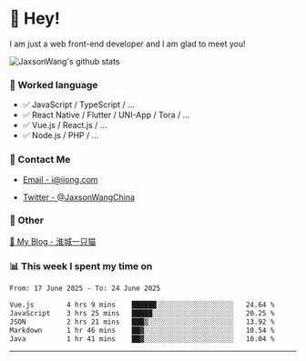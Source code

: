 # 👋 Hey!

I am just a web front-end developer and I am glad to meet you!

![JaxsonWang's github stats](https://github-readme-stats.vercel.app/api?username=JaxsonWang&&show_icons=true&&title_color=1abc9c&&icon_color=1abc9c)


### 📝 Worked language

- ✅ JavaScript / TypeScript / ...
- ✅ React Native / Flutter / UNI-App / Tora / ...
- ✅ Vue.js / React.js / ...
- ✅ Node.js / PHP / ...

### 📮 Contact Me

- [Email - i@iiong.com](mailto:i@iiong.com)

- [Twitter - @JaxsonWangChina](https://twitter.com/JaxsonWangChina)

### 🤪 Other

[📌 My Blog - 淮城一只猫](https://iiong.com)

### 📊 This week I spent my time on

<!--START_SECTION:waka-->

```txt
From: 17 June 2025 - To: 24 June 2025

Vue.js        4 hrs 9 mins    ██████░░░░░░░░░░░░░░░░░░░   24.64 %
JavaScript    3 hrs 25 mins   █████░░░░░░░░░░░░░░░░░░░░   20.25 %
JSON          2 hrs 21 mins   ███▒░░░░░░░░░░░░░░░░░░░░░   13.92 %
Markdown      1 hr 46 mins    ██▓░░░░░░░░░░░░░░░░░░░░░░   10.54 %
Java          1 hr 41 mins    ██▓░░░░░░░░░░░░░░░░░░░░░░   10.04 %
```

<!--END_SECTION:waka-->

---
